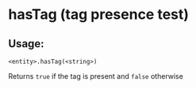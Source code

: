 # hasTag (tag presence test)

## Usage:
```cedar
<entity>.hasTag(<string>)
```

Returns `true` if the tag is present and `false` otherwise
